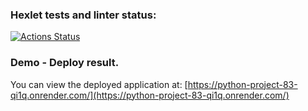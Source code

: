 ### Hexlet tests and linter status:
[![Actions Status](https://github.com/Abu2205/python-project-83/actions/workflows/hexlet-check.yml/badge.svg)](https://github.com/Abu2205/python-project-83/actions)


### Demo - Deploy result.
You can view the deployed application at: [https://python-project-83-qi1q.onrender.com/](https://python-project-83-qi1q.onrender.com/)